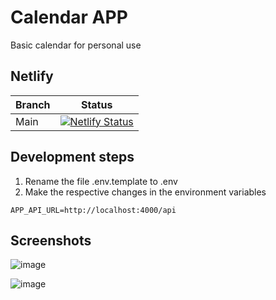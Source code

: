 # Calendar APP

Basic calendar for personal use

## Netlify

| Branch | Status |
|--------|--------|
| Main   | [![Netlify Status](https://api.netlify.com/api/v1/badges/bf6c56e5-3a13-4b61-85b7-55b95cf2bf16/deploy-status)](https://app.netlify.com/sites/calendar-jadomiz/deploys-status?branch=main) |

## Development steps

1. Rename the file .env.template to .env
2. Make the respective changes  in the environment variables

```
APP_API_URL=http://localhost:4000/api
```

## Screenshots

![image](https://user-images.githubusercontent.com/87547769/202022123-2888a8de-1418-4d7d-a6e3-7b45292adf91.png)

![image](https://user-images.githubusercontent.com/87547769/202021802-51a0f6ad-28d0-4cb3-b153-7838f80ea12b.png)






